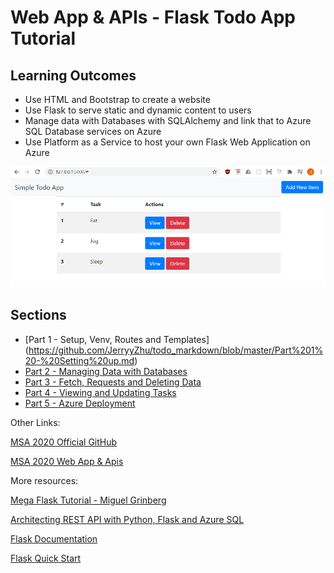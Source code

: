 # Web App & APIs - Flask Todo App Tutorial

## Learning Outcomes

* Use HTML and Bootstrap to create a website
* Use Flask to serve static and dynamic content to users
* Manage data with Databases with SQLAlchemy and link that to Azure SQL Database services on Azure
* Use Platform as a Service to host your own Flask Web Application on Azure

![Our new website](./todo_images/static_html.png)

## Sections

* [Part 1 - Setup, Venv, Routes and Templates] (https://github.com/JerryyZhu/todo_markdown/blob/master/Part%201%20-%20Setting%20up.md)
* [Part 2 - Managing Data with Databases](https://github.com/JerryyZhu/todo_markdown/blob/master/Part%202%20-%20Managing%20Data%20with%20Databases%20and%20Forms.md)
* [Part 3 - Fetch, Requests and Deleting Data](https://github.com/JerryyZhu/todo_markdown/blob/master/Part%203%20-%20Deleting%20Tasks.md)
* [Part 4 - Viewing and Updating Tasks](https://github.com/JerryyZhu/todo_markdown/blob/master/Part%204%20-%20Viewing%20and%20Updating%20Tasks.md)
* [Part 5 - Azure Deployment](https://github.com/JerryyZhu/todo_markdown/blob/master/Part%205%20-%20Azure%20Deployment.md)

Other Links:

[MSA 2020 Official GitHub](https://github.com/AUMSA/2020-MSA-content)

[MSA 2020 Web App & Apis](https://github.com/AUMSA/2020-MSA-content/tree/master/Workshops/Git%20%26%20GitHub)

More resources:

[Mega Flask Tutorial - Miguel Grinberg](https://blog.miguelgrinberg.com/post/the-flask-mega-tutorial-part-i-hello-world)

[Architecting REST API with Python, Flask and Azure SQL](https://devblogs.microsoft.com/azure-sql/architecting-rest-api-with-python-flask-and-azure-sql/)

[Flask Documentation](https://flask.palletsprojects.com/en/1.1.x/)

[Flask Quick Start](https://flask.palletsprojects.com/en/1.1.x/quickstart/)